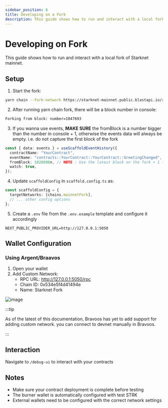```yaml
---
sidebar_position: 6
title: Developing on a Fork
description: This guide shows how to run and interact with a local fork of Starknet mainnet.
---
```


# Developing on Fork

This guide shows how to run and interact with a local fork of Starknet mainnet.

## Setup

1. Start the fork:

```bash
yarn chain --fork-network https://starknet-mainnet.public.blastapi.io/rpc/v0_8
```

2. After running yarn chain fork, there will be a block number in console:

```bash
Forking from block: number=1047693
```

3. If you wanna use events, **MAKE SURE** the fromBlock is a number bigger than the number in console + 1, otherwise the events data will always be empty. i.e. do not capture the first block of the fork

```typescript
const { data: events } = useScaffoldEventHistory({
  contractName: "YourContract",
  eventName: "contracts::YourContract::YourContract::GreetingChanged",
  fromBlock: 1028886n, // NOTE : Use the latest block on the fork + 1 ( see the logs in the console)
  watch: true,
});
```

4. Update `scaffoldConfig` in `scaffold.config.ts` as:

```typescript
const scaffoldConfig = {
  targetNetworks: [chains.mainnetFork],
  // ... other config options
};
```

5. Create a `.env` file from the `.env.example` template and configure it accordingly

```
NEXT_PUBLIC_PROVIDER_URL=http://127.0.0.1:5050
```

## Wallet Configuration

### Using Argent/Braavos

1. Open your wallet
2. Add Custom Network:
   - RPC URL: http://127.0.0.1:5050/rpc
   - Chain ID: 0x534e5f4d41494e
   - Name: Starknet Fork

![image](/img/argent_fork_setup.png)

:::tip

As of the latest of this documentation, Bravoos has yet to add support for adding custom network. you can connect to devnet manually in Bravoos.

:::

## Interaction

Navigate to `/debug-ui` to interact with your contracts

## Notes

- Make sure your contract deployment is complete before testing
- The burner wallet is automatically configured with test STRK
- External wallets need to be configured with the correct network settings
